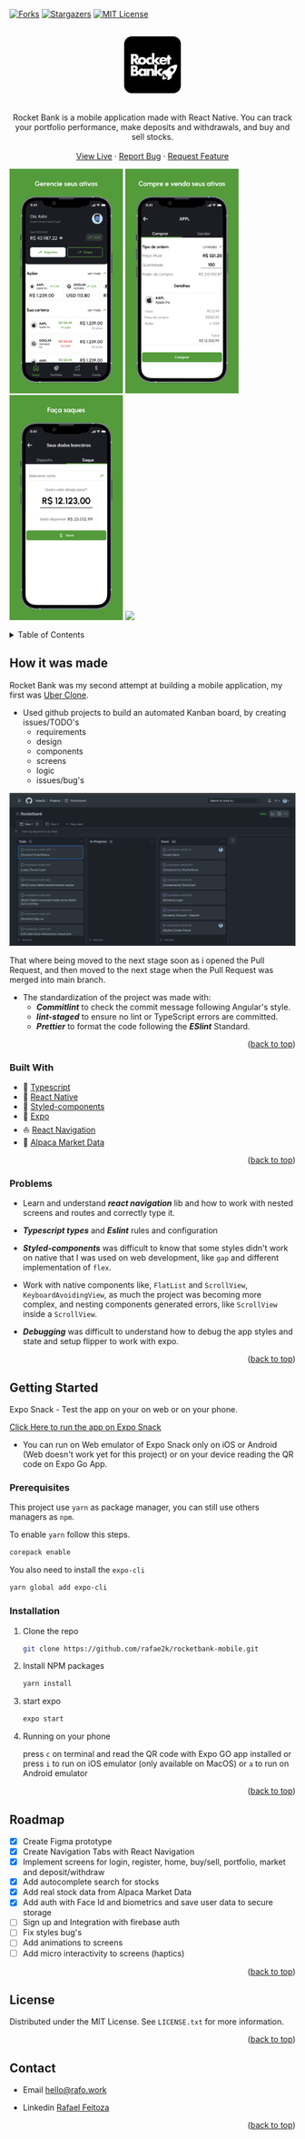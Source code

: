 <div id="top"></div>

[![Forks][forks-shield]][forks-url]
[![Stargazers][stars-shield]][stars-url]
[![MIT License][license-shield]][license-url]

<!-- PROJECT LOGO -->
<br />
<div align="center">
  <a href="https://github.com/rafae2k/rocketbank-mobile">
    <img src="docs/assets/app-logo.svg" alt="Rocket Bank logo" height="100">
  </a>
    </br>
    </br>

  <p align="center">
    Rocket Bank is a mobile application made with React Native. You can track your portfolio performance, make deposits and withdrawals, and buy and sell stocks.
    <br />
    <br />
    <a href="https://snack.expo.dev/@rafae2k/694e1f">View Live</a>
    ·
    <a href="https://github.com/rafae2k/rocketbank-mobile/issues">Report Bug</a>
    ·
    <a href="https://github.com/rafae2k/rocketbank-mobile/issues">Request Feature</a>
  </p>
</div>

<p float="center">
  <img src="docs/assets/app-home.png" width="200" />
  <img src="docs/assets/app-buy.png" width="200" /> 
  <img src="docs/assets/app-withdraw.png" width="200" />
  <img src="docs/assets/app-demo.gif" width="185" />
</p>

<!-- TABLE OF CONTENTS -->
<details>
  <summary>Table of Contents</summary>
  <ol>
    <li>
      <a href="#How-it-was-made">How it was made</a>
      <ul>
        <li><a href="#built-with">Built With</a></li>
        <li><a href="#problems">Problems</a></li>
      </ul>
    </li>
    <li>
      <a href="#getting-started">Getting Started</a>
      <ul>
        <li><a href="#prerequisites">Prerequisites</a></li>
        <li><a href="#installation">Installation</a></li>
      </ul>
    </li>
    <li><a href="#usage">Usage</a></li>
    <li><a href="#roadmap">Roadmap</a></li>
    <li><a href="#contributing">Contributing</a></li>
    <li><a href="#license">License</a></li>
    <li><a href="#contact">Contact</a></li>
  </ol>
</details>

<!-- ABOUT THE PROJECT -->

## How it was made

Rocket Bank was my second attempt at building a mobile application, my first was [Uber Clone](https://github.com/rafae2k/uber-clone).

- Used github projects to build an automated Kanban board, by creating issues/TODO's
  - requirements
  - design
  - components
  - screens
  - logic
  - issues/bug's

<p float='center'>
  <img src="docs/assets/kanban.png" width="600" alt="Github Kanban Board" />
</p>

That where being moved to the next stage soon as i opened the Pull Request, and then moved to the next stage when the Pull Request was merged into main branch.

- The standardization of the project was made with:
  - **_Commitlint_** to check the commit message following Angular's style.
  - **_lint-staged_** to ensure no lint or TypeScript errors are committed.
  - **_Prettier_** to format the code following the **_ESlint_** Standard.

<p align="right">(<a href="#top">back to top</a>)</p>

### Built With

- 🎯 [Typescript](https://www.typescriptlang.org/)
- 📲 [React Native](https://reactnative.dev/)
- 💅 [Styled-components](https://tailwindcss.com/)
- 🧩 [Expo](https://www.expo.dev)
- ⛵️ [React Navigation](https://reactnavigation.org/)
- 🦙 [Alpaca Market Data](https://https://alpaca.markets//)

<p align="right">(<a href="#top">back to top</a>)</p>

<!-- PROBLEMS FACED -->

### Problems

- Learn and understand **_react navigation_** lib and how to work with nested screens and routes and correctly type it.

- **_Typescript types_** and **_Eslint_** rules and configuration

- **_Styled-components_** was difficult to know that some styles didn't work on native that I was used on web development, like `gap` and different implementation of `flex`.

- Work with native components like, `FlatList` and `ScrollView`, `KeyboardAvoidingView`, as much the project was becoming more complex, and nesting components generated errors, like `ScrollView` inside a `ScrollView`.

- **_Debugging_** was difficult to understand how to debug the app styles and state and setup flipper to work with expo.

<p align="right">(<a href="#top">back to top</a>)</p>

<!-- GETTING STARTED -->

## Getting Started

Expo Snack - Test the app on your on web or on your phone.

[Click Here to run the app on Expo Snack](https://snack.expo.dev/@rafae2k/694e1f)

- You can run on Web emulator of Expo Snack only on iOS or Android (Web doesn't work yet for this project) or on your device reading the QR code on Expo Go App.

### Prerequisites

This project use `yarn` as package manager, you can still use others managers as `npm`.

To enable `yarn` follow this steps.

```sh
corepack enable
```

You also need to install the `expo-cli`

```sh
yarn global add expo-cli
```

### Installation

1. Clone the repo

   ```sh
   git clone https://github.com/rafae2k/rocketbank-mobile.git
   ```

2. Install NPM packages
   ```sh
   yarn install
   ```
3. start expo
   ```sh
   expo start
   ```
4. Running on your phone

   press `c` on terminal and read the QR code with Expo GO app installed or press `i` to run on iOS emulator (only available on MacOS) or `a` to run on Android emulator

<p align="right">(<a href="#top">back to top</a>)</p>

<!-- ROADMAP -->

## Roadmap

- [x] Create Figma prototype
- [x] Create Navigation Tabs with React Navigation
- [x] Implement screens for login, register, home, buy/sell, portfolio, market and deposit/withdraw
- [x] Add autocomplete search for stocks
- [x] Add real stock data from Alpaca Market Data
- [x] Add auth with Face Id and biometrics and save user data to secure storage
- [ ] Sign up and Integration with firebase auth
- [ ] Fix styles bug's
- [ ] Add animations to screens
- [ ] Add micro interactivity to screens (haptics)

<p align="right">(<a href="#top">back to top</a>)</p>

<!-- LICENSE -->

## License

Distributed under the MIT License. See `LICENSE.txt` for more information.

<p align="right">(<a href="#top">back to top</a>)</p>

<!-- CONTACT -->

## Contact

- Email <a href="mailto:hello@rafo.work">hello@rafo.work</a>

- Linkedin [Rafael Feitoza](https://www.linkedin.com/in/eurafo/)

<p align="right">(<a href="#top">back to top</a>)</p>

<!-- MARKDOWN LINKS & IMAGES -->
<!-- https://www.markdownguide.org/basic-syntax/#reference-style-links -->

[forks-shield]: https://img.shields.io/github/forks/rafae2k/rocketbank-mobile.svg?style=for-the-badge
[forks-url]: https://github.com/rafae2k/rocketbank-mobile/fork
[stars-shield]: https://img.shields.io/github/stars/rafae2k/rocketbank-mobile.svg?style=for-the-badge
[stars-url]: https://github.com/rafae2k/rocketbank-mobile/stargazers
[issues-shield]: https://img.shields.io/github/issues/rafae2k/rocketbank-mobile.svg?style=for-the-badge
[issues-url]: https://github.com/rafae2k/rocketbank-mobile/issues
[license-shield]: https://img.shields.io/github/license/rafae2k/rocketbank-mobile.svg?style=for-the-badge
[license-url]: https://github.com/rafae2k/rocketbank-mobile/blob/main/LICENSE.txt
[product-screenshot]: docs/assets/app-gif.gif
